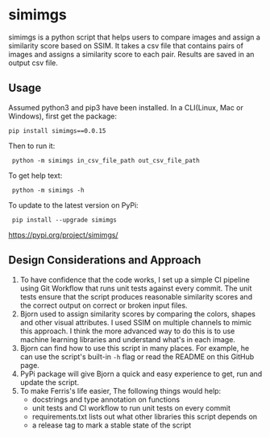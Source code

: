 
# simimgs
simimgs is a python script that helps users to compare images and assign a similarity score based on SSIM. It takes a csv file that contains pairs of images and assigns a similarity score to each pair. Results are saved in an output csv file.

## Usage
Assumed python3 and pip3 have been installed. In a CLI(Linux, Mac or Windows), first get the package:
```
pip install simimgs==0.0.15
``` 
Then to run it:
```
 python -m simimgs in_csv_file_path out_csv_file_path
``` 

To get help text:
```
 python -m simimgs -h
``` 
To update to the latest version on PyPi:
```
 pip install --upgrade simimgs
``` 
https://pypi.org/project/simimgs/

## Design Considerations and Approach
1. To have confidence that the code works, I set up a simple CI pipeline using Git Workflow that runs unit tests against every commit. The unit tests ensure that the script produces reasonable similarity scores and the correct output on correct or broken input files.
2. Bjorn used to assign similarity scores by comparing the colors, shapes and other visual attributes. I used SSIM on multiple channels to mimic this approach. I think the more advanced way to do this is to use machine learning libraries and understand what's in each image.
3. Bjorn can find how to use this script in many places. For example, he can use the script's built-in `-h` flag or read the README on this GitHub page.
4. PyPi package will give Bjorn a quick and easy experience to get, run and update the script.
5. To make Ferris's life easier, The following things would help:
     * docstrings and type annotation on functions
     * unit tests and CI workflow to run unit tests on every commit
     * requirements.txt lists out what other libraries this script depends on
     * a release tag to mark a stable state of the script
 
